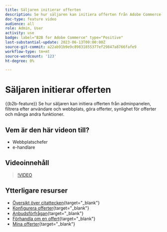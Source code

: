 ```yaml
---
title: Säljaren initierar offerten
description: Se hur säljaren kan initiera offerten från Adobe Commerce-administratören
doc-type: feature video
audience: all
role: Admin, User
activity: use
badge: label="B2B for Adobe Commerce" type="Positive"
last-substantial-update: 2023-06-13T00:00:00Z
source-git-commit: a22ab91b9e9c89831855377ef29847a8766fafe9
workflow-type: tm+mt
source-wordcount: '123'
ht-degree: 0%

---
```


# Säljaren initierar offerten

{{b2b-feature}}
Se hur säljaren kan initiera offerten från adminpanelen, filtrera efter användare och webbplats, göra offerter, synlighet för offerter och många andra funktioner.

## Vem är den här videon till?

- Webbplatschefer
- e-handlare

## Videoinnehåll

>[!VIDEO](https://video.tv.adobe.com/v/3420390?learn=on)

## Ytterligare resurser

- [Översikt över citattecken](https://experienceleague.adobe.com/docs/commerce-admin/b2b/quotes/quotes.html){target="_blank"}
- [Konfigurera offerter](https://experienceleague.adobe.com/docs/commerce-admin/b2b/quotes/configure-quotes.html){target="_blank"}
- [Anbudsförfrågan](https://experienceleague.adobe.com/docs/commerce-admin/b2b/quotes/quote-request.html){target="_blank"}
- [Förhandla om en offert](https://experienceleague.adobe.com/docs/commerce-admin/b2b/quotes/quote-price-negotiation.html){target="_blank"}
- [Mina offerter](https://experienceleague.adobe.com/docs/commerce-admin/b2b/quotes/account-dashboard-my-quotes.html){target="_blank"}
